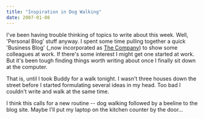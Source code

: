 ```yaml
---
title: "Inspiration in Dog Walking"
date: 2007-01-08
---
```


I've been having trouble thinking of topics to write about this week. Well, 'Personal Blog' stuff anyway. I spent some time pulling together a quick 'Business Blog' (_now incorporated as [The Company](/_site/tags/the-company/)) to show some colleagues at work. If there's some interest I might get one started at work. But it's been tough finding things worth writing about once I finally sit down at the computer.

That is, until I took Buddy for a walk tonight. I wasn't three houses down the street before I started formulating several ideas in my head. Too bad I couldn't write and walk at the same time.

I think this calls for a new routine -- dog walking followed by a beeline to the blog site. Maybe I'll put my laptop on the kitchen counter by the door...
